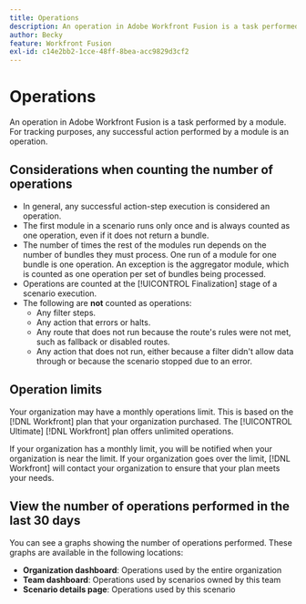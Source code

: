 ```yaml
---
title: Operations
description: An operation in Adobe Workfront Fusion is a task performed by a module. For tracking purposes, any successful action performed by a module is an operation.
author: Becky
feature: Workfront Fusion
exl-id: c14e2bb2-1cce-48ff-8bea-acc9829d3cf2
---
```

# Operations

An operation in Adobe Workfront Fusion is a task performed by a module. For tracking purposes, any successful action performed by a module is an operation.

## Considerations when counting the number of operations

* In general, any successful action-step execution is considered an operation.
* The first module in a scenario runs only once and is always counted as one operation, even if it does not return a bundle. 
* The number of times the rest of the modules run depends on the number of bundles they must process.  One run of a module for one bundle is one operation. An exception is the aggregator module, which is counted as one operation per set of bundles being processed.
* Operations are counted at the [!UICONTROL Finalization] stage of a scenario execution.
* The following are **not** counted as operations:
  * Any filter steps.
  * Any action that errors or halts.
  * Any route that does not run because the route's rules were not met, such as fallback or disabled routes.
  * Any action that does not run, either because a filter didn't allow data through or because the scenario stopped due to an error.

## Operation limits

Your organization may have a monthly operations limit. This is based on the [!DNL Workfront] plan that your organization purchased. The [!UICONTROL Ultimate] [!DNL Workfront] plan offers unlimited operations.

If your organization has a monthly limit, you will be notified when your organization is near the limit. If your organization goes over the limit, [!DNL Workfront] will contact your organization to ensure that your plan meets your needs.

## View the number of operations performed in the last 30 days

You can see a graphs showing the number of operations performed. These graphs are available in the following locations:

* **Organization dashboard**: Operations used by the entire organization
* **Team dashboard**: Operations used by scenarios owned by this team
* **Scenario details page**: Operations used by this scenario
